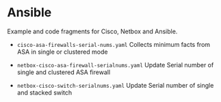 # Ansible

Example and code fragments for Cisco, Netbox and Ansible.

* `cisco-asa-firewalls-serial-nums.yaml` Collects minimum facts from ASA in single or clustered mode

* `netbox-cisco-asa-firewall-serialnums.yaml` Update Serial number of single and clustered ASA firewall

* `netbox-cisco-switch-serialnums.yaml` Update Serial number of single and stacked switch
